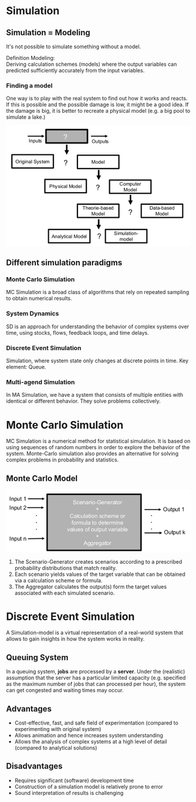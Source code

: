 # Simulation

## Simulation = Modeling

It's not possible to simulate something without a model.

Definition Modeling:  
Deriving calculation schemes (models) where the output variables can predicted sufficiently accurately from the input variables.

### Finding a model

One way is to play with the real system to find out how it works and reacts. If this is possible and the possible damage is low, it might be a good idea. If the damage is big, it is better to recreate a physical model (e.g. a big pool to simulate a lake.)

![system analysis landscape](figures/system_analysis_landscape.png)

## Different simulation paradigms

### Monte Carlo Simulation

MC Simulation is a broad class of algorithms that rely on repeated sampling to obtain numerical results.

### System Dynamics

SD is an approach for understanding the behavior of
complex systems over time, using stocks, flows, feedback loops, and time delays.

### Discrete Event Simulation

Simulation, where system state only changes at discrete points in time. Key element: Queue.

### Multi-agend Simulation

In MA Simulation, we have a system that consists of
multiple entities with identical or different behavior. They solve problems collectively.

# Monte Carlo Simulation

MC Simulation is a numerical method for statistical simulation. It is based on using sequences of random numbers in order to explore the behavior of the system. Monte-Carlo simulation also provides an alternative for solving complex problems in probability and statistics.

## Monte Carlo Model

![Monte Carlo Model](figures/montecarloModel.png)

1. The Scenario-Generator creates scenarios according to a prescribed probability distributions that match reality.
1. Each scenario yields values of the target variable that can be obtained via a calculation scheme or formula.
1. The Aggregator calculates the output(s) form the target values associated with each simulated scenario.


# Discrete Event Simulation

A Simulation-model is a virtual representation of a real-world system that allows to gain insights in how the system works in reality.

## Queuing System

In a queuing system, __jobs__ are processed by a __server__. Under the (realistic) assumption that the server has a particular limited capacity (e.g. specified as the maximum number of jobs that can processed per hour), the system can get congested and waiting times may occur.

## Advantages

- Cost-effective, fast, and safe field of experimentation (compared to experimenting with original system)
- Allows animation and hence increases system understanding
- Allows the analysis of complex systems at a high level of detail (compared to analytical solutions)

## Disadvantages

- Requires significant (software) development time
- Construction of a simulation model is relatively prone to error
- Sound interpretation of results is challenging